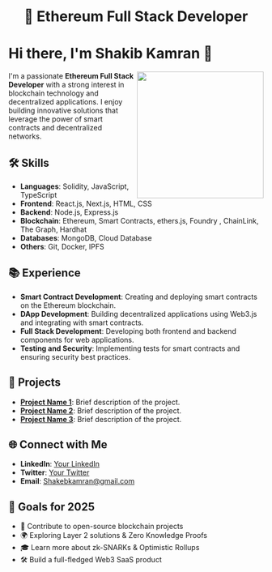 <h1 align="center">🚀 Ethereum Full Stack Developer</h1>

# Hi there, I'm Shakib Kamran 👋

<p align="center">
  <img src="https://media1.giphy.com/media/v1.Y2lkPTc5MGI3NjExbGd0N2JqYmFxN2l3MmF5NGh3Nmd0OXk2MzFqOGc5Y2xwa3gzYzRmNSZlcD12MV9pbnRlcm5hbF9naWZfYnlfaWQmY3Q9Zw/L59aKIC2MFyfUfrz3n/giphy.gif" width="250" align="right">
</p>

I'm a passionate **Ethereum Full Stack Developer** with a strong interest in blockchain technology and decentralized applications. I enjoy building innovative solutions that leverage the power of smart contracts and decentralized networks.

## 🛠 Skills

- **Languages**: Solidity, JavaScript, TypeScript  
- **Frontend**: React.js, Next.js, HTML, CSS  
- **Backend**: Node.js, Express.js  
- **Blockchain**: Ethereum, Smart Contracts, ethers.js, Foundry , ChainLink, The Graph, Hardhat  
- **Databases**: MongoDB, Cloud Database  
- **Others**: Git, Docker, IPFS  

## 📚 Experience

- **Smart Contract Development**: Creating and deploying smart contracts on the Ethereum blockchain.  
- **DApp Development**: Building decentralized applications using Web3.js and integrating with smart contracts.  
- **Full Stack Development**: Developing both frontend and backend components for web applications.  
- **Testing and Security**: Implementing tests for smart contracts and ensuring security best practices.  

## 📂 Projects

- **[Project Name 1](https://github.com/ShakibKamran/project1)**: Brief description of the project.  
- **[Project Name 2](https://github.com/ShakibKamran/project2)**: Brief description of the project.  
- **[Project Name 3](https://github.com/ShakibKamran/project3)**: Brief description of the project.  

## 🌐 Connect with Me

- **LinkedIn**: [Your LinkedIn](https://www.linkedin.com/in/your-profile)  
- **Twitter**: [Your Twitter](https://twitter.com/your-profile)  
- **Email**: Shakebkamran@gmail.com  

## 🎯 Goals for 2025

- 🚀 Contribute to open-source blockchain projects  
- 🌍 Exploring Layer 2 solutions & Zero Knowledge Proofs  
- 🎓 Learn more about zk-SNARKs & Optimistic Rollups  
- 🛠️ Build a full-fledged Web3 SaaS product  
